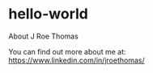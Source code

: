 # hello-world
About J Roe Thomas

You can find out more about me at: https://www.linkedin.com/in/jroethomas/
